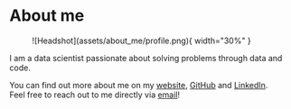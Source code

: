 # About me

<figure markdown="span">
  ![Headshot](assets/about_me/profile.png){ width="30%" }
</figure>

I am a data scientist passionate about solving problems through data and code.

You can find out more about me on my [website](https://arthurgassner.ch), [GitHub](https://github.com/arthurgassner) and [LinkedIn](https://www.linkedin.com/in/arthur-gassner/).<br>
Feel free to reach out to me directly via [email](mailto:arth.gassner@gmail.com)!
